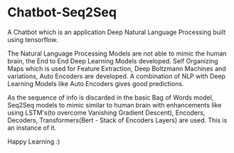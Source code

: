 # Chatbot-Seq2Seq
A Chatbot which is an application Deep Natural Language Processing built using tensorflow. 

The Natural Language Processing Models are not able to mimic the human brain, the End to End Deep Learning Models developed. Self Organizing Maps which is used for Feature Extraction, Deep Boltzmann Machines and variations, Auto Encoders are developed. A combination of NLP with Deep Learning Models like Auto Encoders gives good predictions. 

As the sequence of info is discarded in the basic Bag of Words model, Seq2Seq models to mimic similar to human brain with enhancements like using LSTM's(to overcome Vanishing Gradient Descent), Encoders, Decoders, Transformers(Bert - Stack of Encoders Layers) are used. This is an instance of it. 

Happy Learning :)
